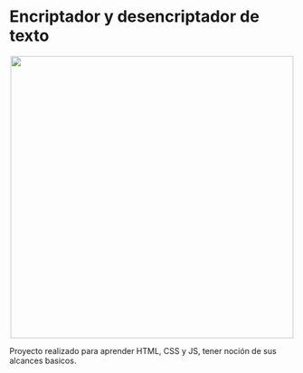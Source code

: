# Encriptador y desencriptador de texto

<p align="center" >
     <img width="500" heigth="300" src="https://user-images.githubusercontent.com/103478653/215174329-747ba220-77d1-4d3f-8dfb-940f2de6476b.png">
</p>

Proyecto realizado para aprender HTML, CSS y JS, tener noción de sus alcances basicos.
